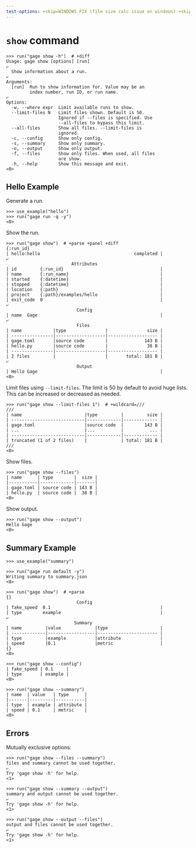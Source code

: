 ```yaml
---
test-options: +skip=WINDOWS_FIX (file size calc issue on windows) +skip (meta zip work)
---
```


# `show` command

    >>> run("gage show -h")  # +diff
    Usage: gage show [options] [run]
    ⤶
      Show information about a run.
    ⤶
    Arguments:
      [run]  Run to show information for. Value may be an
             index number, run ID, or run name.
    ⤶
    Options:
      -w, --where expr  Limit available runs to show.
      --limit-files N   Limit files shown. Default is 50.
                        Ignored if --files is specified. Use
                        --all-files to bypass this limit.
      --all-files       Show all files. --limit-files is
                        ignored.
      -c, --config      Show only config.
      -s, --summary     Show only summary.
      -o, --output      Show only output.
      -f, --files       Show only files. When used, all files
                        are show.
      -h, --help        Show this message and exit.
    <0>

## Hello Example

Generate a run.

    >>> use_example("hello")
    >>> run("gage run -q -y")
    <0>

Show the run.

    >>> run("gage show")  # +parse +panel +diff
    {:run_id}
    | hello:hello                                    completed |
    ⤶
                             Attributes
    | id         {:run_id}                                     |
    | name       {:run_name}                                   |
    | started    {:datetime}                                   |
    | stopped    {:datetime}                                   |
    | location   {:path}                                       |
    | project    {:path}/examples/hello                        |
    | exit_code  0                                             |
    ⤶
                               Config
    | name  Gage                                               |
    ⤶
                               Files
    | name            |type               |               size |
    | ----------------|-------------------|------------------- |
    | gage.toml       |source code        |              143 B |
    | hello.py        |source code        |               38 B |
    | ----------------|-------------------|------------------- |
    | 2 files         |                   |       total: 181 B |
    ⤶
                               Output
    | Hello Gage                                               |
    <0>

Limit files using `--limit-files`. The limit is 50 by default to avoid
huge lists. This can be increased or decreased as needed.

    >>> run("gage show --limit-files 1")  # +wildcard=///
    ///
    | name                        |type         |         size |
    | ----------------------------|-------------|------------- |
    | gage.toml                   |source code  |        143 B |
    | ...                         |...          |          ... |
    | ----------------------------|-------------|------------- |
    | truncated (1 of 2 files)    |             | total: 181 B |
    ///
    <0>

Show files.

    >>> run("gage show --files")
    | name      | type        |  size |
    |-----------|-------------|-------|
    | gage.toml | source code | 143 B |
    | hello.py  | source code |  38 B |
    <0>

Show output.

    >>> run("gage show --output")
    Hello Gage
    <0>

## Summary Example

    >>> use_example("summary")

    >>> run("gage run default -y")
    Writing summary to summary.json
    <0>

    >>> run("gage show")  # +parse
    {}
                               Config
    | fake_speed  0.1                                          |
    | type        example                                      |
    ⤶
                              Summary
    | name         |value             |type                    |
    | -------------|------------------|----------------------- |
    | type         |example           |attribute               |
    | speed        |0.1               |metric                  |
    {}
    <0>

    >>> run("gage show --config")
    | fake_speed | 0.1     |
    | type       | example |
    <0>

    >>> run("gage show --summary")
    | name  | value   | type      |
    |-------|---------|-----------|
    | type  | example | attribute |
    | speed | 0.1     | metric    |
    <0>

## Errors

Mutually exclusive options:

    >>> run("gage show --files --summary")
    files and summary cannot be used together.
    ⤶
    Try 'gage show -h' for help.
    <1>

    >>> run("gage show --summary --output")
    summary and output cannot be used together.
    ⤶
    Try 'gage show -h' for help.
    <1>

    >>> run("gage show --output --files")
    output and files cannot be used together.
    ⤶
    Try 'gage show -h' for help.
    <1>
